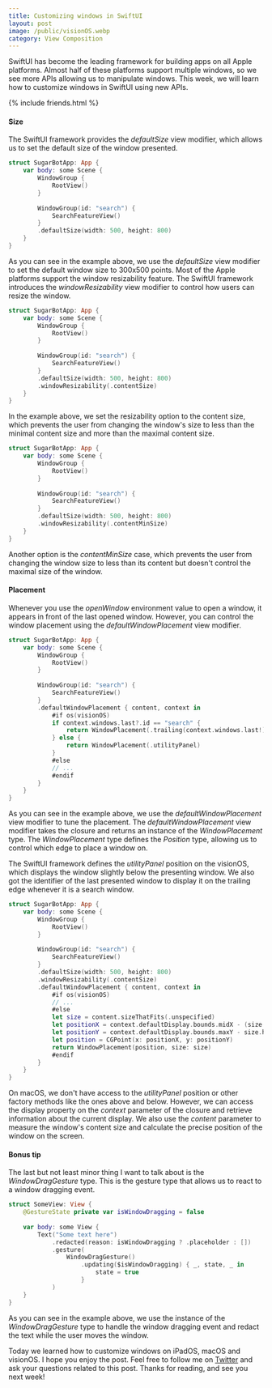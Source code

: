 ```yaml
---
title: Customizing windows in SwiftUI
layout: post
image: /public/visionOS.webp
category: View Composition
---
```


SwiftUI has become the leading framework for building apps on all Apple platforms. Almost half of these platforms support multiple windows, so we see more APIs allowing us to manipulate windows. This week, we will learn how to customize windows in SwiftUI using new APIs.

{% include friends.html %}

#### Size
The SwiftUI framework provides the *defaultSize* view modifier, which allows us to set the default size of the window presented.

```swift
struct SugarBotApp: App {
    var body: some Scene {
        WindowGroup {
            RootView()
        }
        
        WindowGroup(id: "search") {
            SearchFeatureView()
        }
        .defaultSize(width: 500, height: 800)
    }
}
```

As you can see in the example above, we use the *defaultSize* view modifier to set the default window size to 300x500 points. Most of the Apple platforms support the window resizability feature. The SwiftUI framework introduces the *windowResizability* view modifier to control how users can resize the window.

```swift
struct SugarBotApp: App {
    var body: some Scene {
        WindowGroup {
            RootView()
        }
        
        WindowGroup(id: "search") {
            SearchFeatureView()
        }
        .defaultSize(width: 500, height: 800)
        .windowResizability(.contentSize)
    }
}
```

In the example above, we set the resizability option to the content size, which prevents the user from changing the window's size to less than the minimal content size and more than the maximal content size. 

```swift
struct SugarBotApp: App {
    var body: some Scene {
        WindowGroup {
            RootView()
        }
        
        WindowGroup(id: "search") {
            SearchFeatureView()
        }
        .defaultSize(width: 500, height: 800)
        .windowResizability(.contentMinSize)
    }
}
```

Another option is the *contentMinSize* case, which prevents the user from changing the window size to less than its content but doesn't control the maximal size of the window.

#### Placement
Whenever you use the *openWindow* environment value to open a window, it appears in front of the last opened window. However, you can control the window placement using the *defaultWindowPlacement* view modifier. 

```swift
struct SugarBotApp: App {
    var body: some Scene {
        WindowGroup {
            RootView()
        }
        
        WindowGroup(id: "search") {
            SearchFeatureView()
        }
        .defaultWindowPlacement { content, context in
            #if os(visionOS)
            if context.windows.last?.id == "search" {
                return WindowPlacement(.trailing(context.windows.last!))
            } else {
                return WindowPlacement(.utilityPanel)
            }
            #else
            // ...
            #endif
        }
    }
}
```

As you can see in the example above, we use the *defaultWindowPlacement* view modifier to tune the placement. The *defaultWindowPlacement* view modifier takes the closure and returns an instance of the *WindowPlacement* type. The *WindowPlacement* type defines the *Position* type, allowing us to control which edge to place a window on.

The SwiftUI framework defines the *utilityPanel* position on the visionOS, which displays the window slightly below the presenting window. We also got the identifier of the last presented window to display it on the trailing edge whenever it is a search window.

```swift
struct SugarBotApp: App {
    var body: some Scene {
        WindowGroup {
            RootView()
        }
        
        WindowGroup(id: "search") {
            SearchFeatureView()
        }
        .defaultSize(width: 500, height: 800)
        .windowResizability(.contentSize)
        .defaultWindowPlacement { content, context in
            #if os(visionOS)
            // ...
            #else
            let size = content.sizeThatFits(.unspecified)
            let positionX = context.defaultDisplay.bounds.midX - (size.width / 2)
            let positionY = context.defaultDisplay.bounds.maxY - size.height
            let position = CGPoint(x: positionX, y: positionY)
            return WindowPlacement(position, size: size)
            #endif
        }
    }
}
```

On macOS, we don't have access to the *utilityPanel* position or other factory methods like the ones above and below. However, we can access the display property on the *context* parameter of the closure and retrieve information about the current display. We also use the *content* parameter to measure the window's content size and calculate the precise position of the window on the screen.

#### Bonus tip
The last but not least minor thing I want to talk about is the *WindowDragGesture* type. This is the gesture type that allows us to react to a window dragging event.

```swift
struct SomeView: View {
    @GestureState private var isWindowDragging = false
    
    var body: some View {
        Text("Some text here")
            .redacted(reason: isWindowDragging ? .placeholder : [])
            .gesture(
                WindowDragGesture()
                    .updating($isWindowDragging) { _, state, _ in
                        state = true
                    }
            )
    }
}
```

As you can see in the example above, we use the instance of the *WindowDragGesture* type to handle the window dragging event and redact the text while the user moves the window. 

Today we learned how to customize windows on iPadOS, macOS and visionOS. I hope you enjoy the post. Feel free to follow me on [Twitter](https://twitter.com/mecid) and ask your questions related to this post. Thanks for reading, and see you next week!
